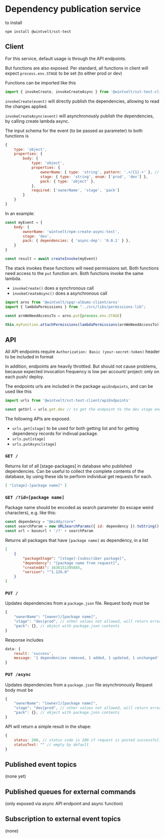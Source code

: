 # Dependency publication service

to install
```
npm install @wintvelt/sst-test
```

## Client
For this service, default usage is through the API endpoints.

But functions are also exposed.
Per standard, all functions in client will expect `process.env.STAGE` to be set (to either prod or dev)

Functions can be imported like this
```javascript
import { invokeCreate, invokeCreateAsync } from '@wintvelt/sst-test-client/functions'
```

`invokeCreate(event)` will directly publish the dependencies, allowing to read the changes applied.

`invokeCreateAsync(event)` will asynchronously publish the dependencies, by calling create lambda async.

The input schema for the event (to be passed as parameter) to both functions is
```javascript
{
    type: 'object',
    properties: {
        body: {
            type: 'object',
            properties: {
                ownerName: { type: 'string', pattern: '.+/{1}.+' }, // string with 1 slash
                stage: { type: 'string', enum: ['prod', 'dev'] },
                pack: { type: 'object' },
            },
            required: ['ownerName', 'stage', 'pack']
        }
    }
}
```

In an example:
```javascript
const myEvent = {
    body: {
        ownerName: 'wintvelt/npm-create-async-test',
        stage: 'dev',
        pack: { dependencies: { 'async-dep': '0.0.1' } },
    }
}

const result = await createInvoke(myEvent)
```

The stack invokes these functions will need permissions set. Both functions need access to the `put` function arn. Both functions invoke the same lambda.
- `invokeCreate()` does a synchronous call
- `invokeCreateAsync()` does a asynchronous call

```javascript
import arns from '@wintvelt/spqr-albums-client/arns'
import { lambdaPermissions } from "../src/libs/permissions-lib";

const arnWeNeedAccessTo = arns.put[process.env.STAGE]

this.myFunction.attachPermissions(lambdaPermissions(arnWeNeedAccessTo))
```

## API
All API endpoints require `Authorization: Basic (your-secret-token)` header to be included in format

In addition, endpoints are heavily throttled. But should not cause problems, because expected invocation frequency is low per account/ project: only on each push/ deploy.

The endpoints urls are included in the package `apiEndpoints`, and can be used like this
```javascript
import urls from '@wintvelt/sst-test-client/apiEndpoints'

const getUrl = urls.get.dev // to get the endpoint to the dev stage endpoint for GET method
```

The following APIs are exposed.
- `urls.get[stage]` to be used for both getting list and for getting dependency records for indivual package.
- `urls.put[stage]`
- `urls.putAsync[stage]`


### `GET /`
Returns list of all [stage-packages] in database who published dependencies. Can be useful to collect the complete contents of the database, by using these ids to perform individual get requests for each.
```json
[ "[stage]-[package name]" ]
```

### `GET /?id=[package name]`
Package name should be encoded as search parameter (to escape weird characters), e.g. like this:
```javascript
const dependency = "@middy/core"
const searchParam = new URLSearchParams({ id: dependency }).toString()
const url = baseurl + '/?' + searchParam
```

Returns all packages that have `[package name]` as dependency, in a list
```json
[
    { 
        "packageStage": "[stage]-[subscriber package]",
        "dependency": "[package name from request]",
        "createdAt": 1636151395685,
        "version": "^1.126.0"
    }
]
```
### `PUT /`
Updates dependencies from a `package.json` file.
Request body must be
```javascript
{ 
    "ownerName": "[owner]/[package name]",
    "stage": "dev|prod", // other values not allowed, will return error
    "pack": {}, // object with package.json contents
}
```

Response includes
```javascript
data: {
    result: 'success',
    message: '1 dependencies removed, 1 added, 1 updated, 1 unchanged'
}
```

### `PUT /async`
Updates dependencies from a `package.json` file asynchronously
Request body must be
```javascript
{ 
    "ownerName": "[owner]/[package name]",
    "stage": "dev|prod", // other values not allowed, will return error
    "pack": {}, // object with package.json contents
}
```

API will return a simple result in the shape:
```javascript
{
    status: 200, // status code is 200 if request is posted successfully
    statusText: "" // empty by default
}
```


## Published event topics
(none yet)

## Published queues for external commands
(only exposed via async API endpoint and async function)

## Subscription to external event topics
(none)
